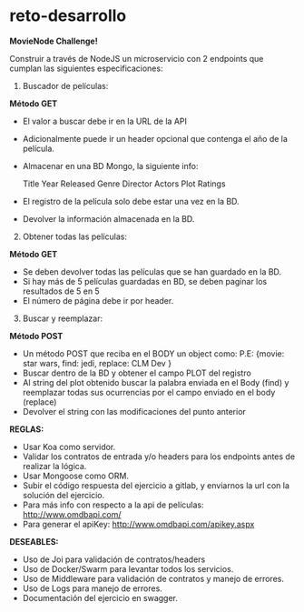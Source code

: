 # reto-desarrollo

**MovieNode Challenge!**

Construir a través de NodeJS un microservicio con 2 endpoints que cumplan las siguientes especificaciones:

1. Buscador de películas:

**Método GET**

- El valor a buscar debe ir en la URL de la API
- Adicionalmente puede ir un header opcional que contenga el año de la película.
- Almacenar en una BD Mongo, la siguiente info:

  Title
  Year
  Released
  Genre
  Director
  Actors
  Plot
  Ratings

- El registro de la película solo debe estar una vez en la BD.
- Devolver la información almacenada en la BD.

2. Obtener todas las películas:

**Método GET**

- Se deben devolver todas las películas que se han guardado en la BD.
- Si hay más de 5 películas guardadas en BD, se deben paginar los resultados de 5 en 5
- El número de página debe ir por header.

3. Buscar y reemplazar:

**Método POST**

- Un método POST que reciba en el BODY un object como: P.E: {movie: star wars, find: jedi, replace: CLM Dev }
- Buscar dentro de la BD y obtener el campo PLOT del registro
- Al string del plot obtenido buscar la palabra enviada en el Body (find) y reemplazar todas sus ocurrencias por el campo enviado en el body (replace)
- Devolver el string con las modificaciones del punto anterior

**REGLAS:**

- Usar Koa como servidor.
- Validar los contratos de entrada y/o headers para los endpoints antes de realizar la lógica.
- Usar Mongoose como ORM.
- Subir el código respuesta del ejercicio a gitlab, y enviarnos la url con la solución del ejercicio.
- Para más info con respecto a la api de películas: http://www.omdbapi.com/
- Para generar el apiKey: http://www.omdbapi.com/apikey.aspx

**DESEABLES:**

- Uso de Joi para validación de contratos/headers
- Uso de Docker/Swarm para levantar todos los servicios.
- Uso de Middleware para validación de contratos y manejo de errores.
- Uso de Logs para manejo de errores.
- Documentación del ejercicio en swagger.
